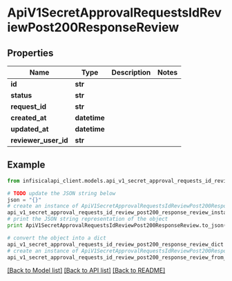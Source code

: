 # ApiV1SecretApprovalRequestsIdReviewPost200ResponseReview


## Properties
Name | Type | Description | Notes
------------ | ------------- | ------------- | -------------
**id** | **str** |  | 
**status** | **str** |  | 
**request_id** | **str** |  | 
**created_at** | **datetime** |  | 
**updated_at** | **datetime** |  | 
**reviewer_user_id** | **str** |  | 

## Example

```python
from infisicalapi_client.models.api_v1_secret_approval_requests_id_review_post200_response_review import ApiV1SecretApprovalRequestsIdReviewPost200ResponseReview

# TODO update the JSON string below
json = "{}"
# create an instance of ApiV1SecretApprovalRequestsIdReviewPost200ResponseReview from a JSON string
api_v1_secret_approval_requests_id_review_post200_response_review_instance = ApiV1SecretApprovalRequestsIdReviewPost200ResponseReview.from_json(json)
# print the JSON string representation of the object
print ApiV1SecretApprovalRequestsIdReviewPost200ResponseReview.to_json()

# convert the object into a dict
api_v1_secret_approval_requests_id_review_post200_response_review_dict = api_v1_secret_approval_requests_id_review_post200_response_review_instance.to_dict()
# create an instance of ApiV1SecretApprovalRequestsIdReviewPost200ResponseReview from a dict
api_v1_secret_approval_requests_id_review_post200_response_review_from_dict = ApiV1SecretApprovalRequestsIdReviewPost200ResponseReview.from_dict(api_v1_secret_approval_requests_id_review_post200_response_review_dict)
```
[[Back to Model list]](../README.md#documentation-for-models) [[Back to API list]](../README.md#documentation-for-api-endpoints) [[Back to README]](../README.md)


